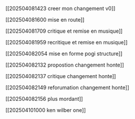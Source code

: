 
[[202504081423 creer mon changement v0]]


[[202504081600 mise en route]]

[[202504081709 critique et remise en musique]]

[[202504081959 recritique et remise en musique]]

[[202504082054 mise en forme pogi structure]]

[[202504082132 propostion changement honte]]

[[202504082137 critique changement honte]]

[[202504082149 reforumation changement honte]]

[[202504082156 plus mordant]]

[[202504101000 ken wilber one]]




